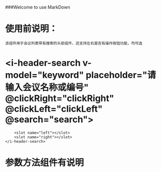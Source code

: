 ###Welcome to use MarkDown

#  使用前说明：
	该组件用于会议列表带有搜索的头部组件，还支持左右是否有操作按钮功能，均可选

#  <i-header-search  v-model="keyword" placeholder="请输入会议名称或编号" @clickRight="clickRight" @clickLeft="clickLeft" @search="search">
		<slot name="left"></slot>
		<slot name="right"></slot>
	</i-header-search>

#  参数方法组件有说明


